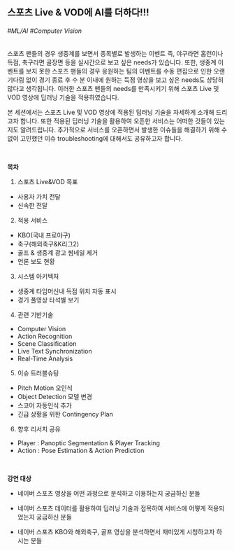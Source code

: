 ## 스포츠 Live & VOD에 AI를 더하다!!!
###### #ML/AI #Computer Vision

스포츠 팬들의 경우 생중계를 보면서 종목별로 발생하는 이벤트 즉, 야구라면 홈런이나 득점, 축구라면 골장면 등을 실시간으로 보고 싶은 needs가 있습니다. 또한, 생중계 이벤트를 보지 못한 스포츠 팬들의 경우 응원하는 팀의 이벤트를 수동 편집으로 인한 오랜 기다림 없이 경기 종료 후 수 분 이내에 원하는 득점 영상을 보고 싶은 needs도 상당히 많다고 생각됩니다. 이러한 스포츠 팬들의 needs를 만족시키기 위해 스포츠 Live 및 VOD 영상에 딥러닝 기술을 적용하였습니다.

본 세션에서는 스포츠 Live 및 VOD 영상에 적용된 딥러닝 기술을 자세하게 소개해 드리고자 합니다. 또한 적용된 딥러닝 기술을 활용하여 오픈한 서비스는 어떠한 것들이 있는지도 알려드립니다. 추가적으로 서비스를 오픈하면서 발생한 이슈들을 해결하기 위해 수없이 고민했던 이슈 troubleshooting에 대해서도 공유하고자 합니다.

<br>

**목차**

1. 스포츠 Live&VOD 목표
- 사용자 가치 전달
- 신속한 전달

2. 적용 서비스
- KBO(국내 프로야구)
- 축구(해외축구&K리그2)
- 골프 & 생중계 광고 썸네일 제거
- 언론 보도 현황

3. 시스템 아키텍처
- 생중계 타임머신내 득점 위치 자동 표시
- 경기 풀영상 타석별 보기

4. 관련 기반기술
- Computer Vision
- Action Recognition
- Scene Classification
- Live Text Synchronization
-  Real-Time Analysis

5. 이슈 트러블슈팅
- Pitch Motion 오인식
- Object Detection 모델 변경
- 스코어 자동인식 추가
- 긴급 상황을 위한 Contingency Plan

6. 향후 리서치 공유
- Player : Panoptic Segmentation & Player Tracking
- Action : Pose Estimation & Action Prediction

<br>

**강연 대상**

- 네이버 스포츠 영상을 어떤 과정으로 분석하고 이용하는지 궁금하신 분들

- 네이버 스포츠 데이터를 활용하여 딥러닝 기술과 접목하여 서비스에 어떻게 적용되었는지 궁금하신 분들

- 네이버 스포츠 KBO와 해외축구, 골프 영상을 분석하면서 재미있게 시청하고자 하시는 분들
